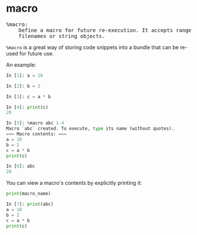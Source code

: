 # macro

<pre class="output">
%macro:
    Define a macro for future re-execution. It accepts ranges of history,
    filenames or string objects.
</pre>

`%macro` is a great way of storing code snippets into a bundle that can be re-used for future use. 

An example:

```python
In [1]: a = 10

In [2]: b = 2

In [3]: c = a * b

In [4]: print(c)
20

In [5]: %macro abc 1-4
Macro `abc` created. To execute, type its name (without quotes).
=== Macro contents: ===
a = 10
b = 2
c = a * b
print(c)

In [6]: abc
20
```


You can view a macro's contents by explicitly printing it:

```python
print(macro_name)
```

```python
In [7]: print(abc)
a = 10
b = 2
c = a * b
print(c)
```
